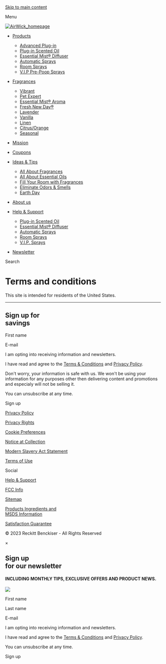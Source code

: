                 

[Skip to main content](#maincontent)

Menu

[![AirWick_homepage](/content/experience-fragments/airwick/us/en/site/header/master/_jcr_content/root/image.coreimg.png/1591107416022/95x95-airwick-final-logo.png)](https://www.airwick.us/)

* [Products](https://www.airwick.us/products "Products")
    * [Advanced Plug-in](https://www.airwick.us/products/advanced-plug-in/ "Advanced Plug-in")
    * [Plug-in Scented Oil](https://www.airwick.us/products/Plug-in-Scented-Oil "Plug-in Scented Oil")
    * [Essential Mist® Diffuser](https://www.airwick.us/products/essential-mist-diffuser "Essential Mist® Diffuser")
    * [Automatic Sprays](https://www.airwick.us/products/automatic-sprays "Automatic Sprays")
    * [Room Sprays](https://www.airwick.us/products/room-spray "Room Sprays")
    * [V.I.P Pre-Poop Sprays](https://www.airwick.us/products/V-I-P-Sprays "V.I.P Pre-Poop Sprays")
* [Fragrances](https://www.airwick.us/all-fragrances "Fragrances")
    * [Vibrant](https://www.airwick.us/all-fragrances/vibrant "Vibrant")
    * [Pet Expert](https://www.airwick.us/all-fragrances/pet-expert "Pet Expert")
    * [Essential Mist® Aroma](https://www.airwick.us/all-fragrances/essential-mist-aroma "Essential Mist® Aroma")
    * [Fresh New Day®](https://www.airwick.us/all-fragrances/fresh-new-day "Fresh New Day® ")
    * [Lavender](https://www.airwick.us/all-fragrances/lavender "Lavender")
    * [Vanilla](https://www.airwick.us/all-fragrances/vanilla "Vanilla")
    * [Linen](https://www.airwick.us/all-fragrances/Linen "Linen")
    * [Citrus/Orange](https://www.airwick.us/all-fragrances/citrus-orange "Citrus/Orange")
    * [Seasonal](https://www.airwick.us/all-fragrances/spring_seasonal "Seasonal")
* [Mission](https://www.airwick.us/mission "Mission")
* [Coupons](https://www.airwick.us/coupons-page "Coupons")
* [Ideas & Tips](https://www.airwick.us/ideas-tips "Ideas & Tips")
    * [All About Fragrances](https://www.airwick.us/ideas-tips/all-about-fragrances "All About Fragrances")
    * [All About Essential Oils](https://www.airwick.us/ideas-tips/all-about-essential-oils "All About Essential Oils")
    * [Fill Your Room with Fragrances](https://www.airwick.us/ideas-tips/fill-your-rooms-with-fragrances "Fill Your Room with Fragrances ")
    * [Eliminate Odors & Smells](https://www.airwick.us/ideas-tips/eliminate-odors-smells "Eliminate Odors & Smells")
    * [Earth Day](https://www.airwick.us/ideas-tips/air-wick-earth-day "Earth Day")
* [About us](https://www.airwick.us/about-us "About us")
* [Help & Support](https://www.airwick.us/help-support "Help & Support")
    * [Plug-in Scented Oil](https://www.airwick.us/help-support/Plug-in-Scented-Oil-support "Plug-in Scented Oil")
    * [Essential Mist® Diffuser](https://www.airwick.us/help-support/essential-mist-diffuser-support "Essential Mist® Diffuser")
    * [Automatic Sprays](https://www.airwick.us/help-support/automatic-sprays-support "Automatic Sprays")
    * [Room Sprays](https://www.airwick.us/help-support/Room-Sprays-Support "Room Sprays")
    * [V.I.P. Sprays](https://www.airwick.us/help-support/V-I-P-Sprays-Support "V.I.P. Sprays ")

* [Newsletter](https://www.airwick.us/subscribe1)
    

Search 

Terms and conditions
====================

This site is intended for residents of the United States.

* * *

    

Sign up for   
savings
----------------------

First name 

E-mail 

I am opting into receiving information and newsletters.

I have read and agree to the [Terms & Conditions](https://www.airwick.us/Terms-and-Conditions) and [Privacy Policy](https://www.airwick.us/Privacy-Policy).

Don't worry, your information is safe with us. We won't be using your information for any purposes other then delivering content and promotions and especialy will not be selling it.

You can unsubscribe at any time.  

Sign up

[Privacy Policy](https://www.airwick.us/Privacy-Policy)

[Privacy Rights](https://www.airwick.us/Privacy-Policy)

[Cookie Preferences](javascript:Optanon.ToggleInfoDisplay())

[Notice at Collection](https://www.airwick.us/Privacy-Policy)

[Modern Slavery Act Statement](https://www.reckitt.com/media/10236/reckitt_modern_slavery_statement2021.pdf)

[Terms of Use](https://www.airwick.us/Terms-and-Conditions)

Social

[](https://www.instagram.com/airwickus/)[](https://twitter.com/airwickus)[](https://www.facebook.com/AirWickUS)[](https://www.pinterest.com/airwickus/)[](https://www.youtube.com/user/AirWickUS)

[Help & Support](https://www.airwick.us/help-support)

[FCC Info](https://www.airwick.us/fcc-info)

[Sitemap](https://www.airwick.us/sitemap)

[Products Ingredients and  
MSDS Information](http://www.rbnainfo.com/index.php)

[Satisfaction Guarantee](https://www.airwick.us/Satisfaction-Guarantee)

© 2023 Reckitt Benckiser - All Rights Reserved 

   

×

Sign up  
for our newsletter
----------------------------

#### INCLUDING MONTHLY TIPS, EXCLUSIVE OFFERS AND PRODUCT NEWS.

![](/content/experience-fragments/airwick/us/en/site/footer/master2/_jcr_content/root/rbstartuppopup_copy_/container_846348167/container/image.coreimg.png/1610362224861/95x95-airwick-final-logo.png)

    

First name 

Last name 

E-mail 

I am opting into receiving information and newsletters.

I have read and agree to the [Terms & Conditions](https://www.airwick.us/Terms-and-Conditions) and [Privacy Policy](https://www.airwick.us/Privacy-Policy).

You can unsubscribe at any time.  

Sign up